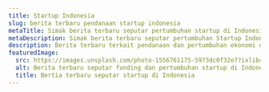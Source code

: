 ```yaml
---
title: Startup Indonesia
slug: berita terbaru pendanaan startup indonesia
metaTitle: Simak berita terbaru seputar pertumbuhan startup di Indonesia
metaDescription: Simak berita terbaru seputar pertumbuhan Startup Indonesia
description: Berita terbaru terkait pendanaan dan pertumbuhan ekonomi di Indonesia
featuredImage:
  src: https://images.unsplash.com/photo-1556761175-5973dc0f32e7?ixlib=rb-4.0.3&ixid=MnwxMjA3fDB8MHxwaG90by1wYWdlfHx8fGVufDB8fHx8&auto=format&fit=crop&w=1032&q=80
  alt: Berita terbaru seputar funding dan pertumbuhan startup di Indonesia
  title: Bertia terbaru seputar startup di Indonesia
---
```


